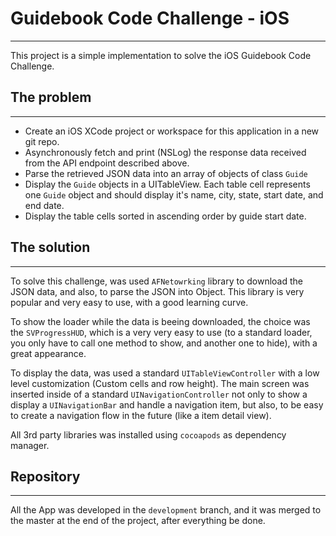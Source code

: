 # Guidebook Code Challenge - iOS
---
This project is a simple implementation to solve the iOS Guidebook Code Challenge. 

## The problem
---
- Create an iOS XCode project or workspace for this application in a new git repo.
- Asynchronously fetch and print (NSLog) the response data received from the API endpoint described above.
- Parse the retrieved JSON data into an array of objects of class `Guide`
- Display the `Guide` objects in a UITableView. Each table cell represents one `Guide` object and should display it's name, city, state, start date, and end date.
- Display the table cells sorted in ascending order by guide start date.


## The solution
---
To solve this challenge, was used `AFNetowrking` library to download the JSON data, and also, to parse the JSON into Object. This library is very popular and very easy to use, with a good learning curve.

To show the loader while the data is beeing downloaded, the choice was the `SVProgressHUD`, which is a very very easy to use (to a standard loader, you only have to call one method to show, and another one to hide), with a great appearance.

To display the data, was used a standard `UITableViewController` with a low level customization (Custom cells and row height). The main screen was inserted inside of a standard `UINavigationController` not only to show a display a `UINavigationBar` and handle a navigation item, but also, to be easy to create a navigation flow in the future (like a item detail view).

All 3rd party libraries was installed using `cocoapods` as dependency manager.

## Repository
---
All the App was developed in the `development` branch, and it was merged to the master at the end of the project, after everything be done.


